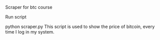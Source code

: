 Scraper for btc course

Run script

python scraper.py
This script is used to show the price of bitcoin, every time I log in my system.
